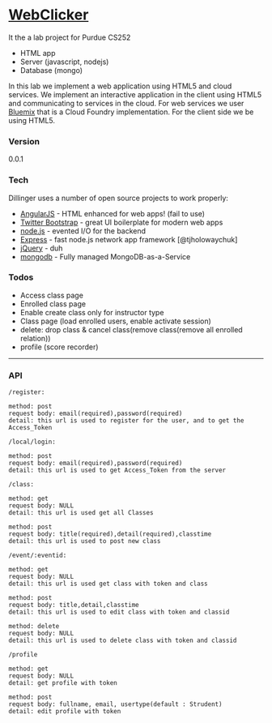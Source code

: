 # [WebClicker][webclicker]

It the a lab project for Purdue CS252

  - HTML app
  - Server (javascript, nodejs)
  - Database (mongo)

In this lab we implement a web application using HTML5 and cloud services. We implement an interactive application in the client using HTML5 and communicating to services in the cloud. For web services we user [Bluemix][df1] that is a  Cloud Foundry implementation. For the client side we be using HTML5.


### Version
0.0.1

### Tech

Dillinger uses a number of open source projects to work properly:

* [AngularJS] - HTML enhanced for web apps! (fail to use)
* [Twitter Bootstrap] - great UI boilerplate for modern web apps
* [node.js] - evented I/O for the backend
* [Express] - fast node.js network app framework [@tjholowaychuk]
* [jQuery] - duh
* [mongodb] - Fully managed MongoDB-as-a-Service

### Todos

- Access class page
- Enrolled class page
- Enable create class only for instructor type
- Class page (load enrolled users, enable activate session)
- delete: drop class & cancel class(remove class(remove all enrolled relation))
- profile (score recorder)

---
### API
```
/register:

method: post
request body: email(required),password(required)
detail: this url is used to register for the user, and to get the Access_Token

/local/login:

method: post
request body: email(required),password(required)
detail: this url is used to get Access_Token from the server

/class:

method: get
request body: NULL
detail: this url is used get all Classes

method: post
request body: title(required),detail(required),classtime
detail: this url is used to post new class

/event/:eventid:

method: get
request body: NULL
detail: this url is used get class with token and class

method: post
request body: title,detail,classtime
detail: this url is used to edit class with token and classid

method: delete
request body: NULL
detail: this url is used to delete class with token and classid

/profile

method: get
request body: NULL
detail: get profile with token

method: post
request body: fullname, email, usertype(default : Strudent)
detail: edit profile with token
```

[//]: # (These are reference links used in the body of this note and get stripped out when the markdown processor does its job. There is no need to format nicely because it shouldn't be seen. Thanks SO - http://stackoverflow.com/questions/4823468/store-comments-in-markdown-syntax)


   [git-repo-url]: <https://github.com/sine27/WebClicker>
   [john gruber]: <http://daringfireball.net>
   [@thomasfuchs]: <http://twitter.com/thomasfuchs>
   [webclicker]: <http://webclicker.mybluemix.net>
   [df1]: <http://www.ibm.com/cloud-computing/bluemix/>
   
   
   [node.js]: <http://nodejs.org>
   [Twitter Bootstrap]: <http://twitter.github.com/bootstrap/>
   [jQuery]: <http://jquery.com>
   [express]: <http://expressjs.com>
   [AngularJS]: <http://angularjs.org>
   [mongodb]: <https://mongolab.com/welcome/>
   